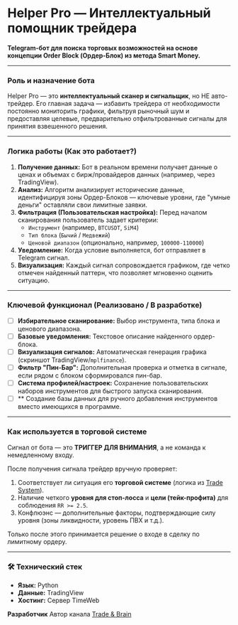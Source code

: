 # Helper Pro — Интеллектуальный помощник трейдера

**Telegram-бот для поиска торговых возможностей на основе концепции Order Block (Ордер-Блок) из метода Smart Money.**

---

### Роль и назначение бота

Helper Pro — это **интеллектуальный сканер и сигнальщик**, но НЕ авто-трейдер. Его главная задача — избавить трейдера от необходимости постоянно мониторить графики, фильтруя рыночный шум и предоставляя целевые, предварительно отфильтрованные сигналы для принятия взвешенного решения.

---

### Логика работы (Как это работает?)

1.  **Получение данных:** Бот в реальном времени получает данные о ценах и объемах с бирж/провайдеров данных (например, через TradingView).
2.  **Анализ:** Алгоритм анализирует исторические данные, идентифицируя зоны Ордер-Блоков — ключевые уровни, где "умные деньги" оставляли свои лимитные заявки.
3.  **Фильтрация (Пользовательская настройка):** Перед началом сканирования пользователь задает критерии:
    *   `Инструмент` (например, `BTCUSDT`, `SiM4`)
    *   `Тип блока` (`Бычий` / `Медвежий`)
    *   `Ценовой диапазон` (опционально, например, `100000-110000`)
4.  **Уведомление:** Когда условие выполняется, бот отправляет в Telegram сигнал.
5.  **Визуализация:** Каждый сигнал сопровождается графиком, где четко отмечен найденный паттерн, что позволяет мгновенно оценить ситуацию.

---

### Ключевой функционал (Реализовано / В разработке)

- [ ] **Избирательное сканирование:** Выбор инструмента, типа блока и ценового диапазона.
- [ ] **Базовые уведомления:** Текстовое описание найденного ордер-блока.
- [ ] **Визуализация сигналов:** Автоматическая генерация графика (скриншот TradingView/`mplfinance`).
- [ ] **Фильтр "Пин-Бар":** Дополнительная проверка и отметка в сигнале, если рядом с блоком сформировался пин-бар.
- [ ] **Система профилей/настроек:** Сохранение пользовательских наборов инструментов для быстрого запуска сканирования.
- [ ] ** Создание базы данных для ручного добавления инструментов вместо имеющихся в программе.
---

### Как используется в торговой системе

Сигнал от бота — это **ТРИГГЕР ДЛЯ ВНИМАНИЯ**, а не команда к немедленному входу.

После получения сигнала трейдер вручную проверяет:
1.  Соответствует ли ситуация его **торговой системе** (логика из [Trade System](https://teletype.in/@trade_and_brain/traid_system)).
2.  Наличие четкого **уровня для стоп-лосса** и **цели (тейк-профита)** для соблюдения `RR >= 2.5`.
3.  Конфлюэнс — дополнительные факторы, подтверждающие силу уровня (зоны ликвидности, уровень ПВХ и т.д.).

Только после этого принимается решение о входе в сделку по лимитному ордеру.

---

### 🛠 Технический стек

*   **Язык:** Python
*   **Данные:** TradingView
*   **Хостинг:** Cервер TimeWeb

**Разработчик** Автор канала [Trade & Brain ](https://teletype.in/@trade_and_brain/traid_system)

